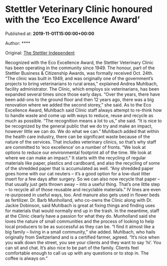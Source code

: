 
# Stettler Veterinary Clinic honoured with the ‘Eco Excellence Award’

Published at: **2019-11-01T15:00:00+00:00**

Author: ****

Original: [The Stettler Independent](https://www.stettlerindependent.com/news/stettler-veterinary-clinic-honoured-with-the-eco-excellence-award/)

Recognized with the Eco Excellence Award, the Stettler Veterinary Clinic has been operating in the community since 1949. The honour, part of the Stettler Business & Citizenship Awards, was formally received Oct. 24th.
“The clinic was built in 1949, and was originally one of the government’s projects to bring veterinarians to rural areas,” explained Andrea Muhlbach, facility administrator. The Clinic, which employs six veterinarians, has been expanded several times since those early days.
“Over the years, there have been add-ons to the ground floor and then 12 years ago, there was a big renovation where we added the second storey,” she said.
As to the Eco Excellence Award, Muhlbach said Clinic staff always attempt to re-think how to handle waste and come up with ways to reduce, reuse and recycle as much as possible.
“The recognition means a lot to us,” she said. “It is nice to be recognized by the general public that we do try and make an impact, however little we can do. We do what we can.”
Muhlbach added that within the health care industry, there can be significant waste because of the nature of the services.
That includes veterinary clinics, so that’s why staff are committed to ‘eco excellence’ on a number of fronts. “We look at options to reduce our environmental footprint all of the time. We look at where we can make an impact.”
It starts with the recycling of regular materials like paper, plastics and cardboard, and also the recycling of some of the shredded paper that is accumulated as well. “Any shredded paper goes home with our cat neuters – it’s a good option for a low-dust litter insert for a few days after surgery. So we can also now recycle that paper – that usually just gets thrown away – into a useful thing. That’s one little step – to recycle all of those reusable and recyclable materials.”
IV lines are even re-purposed in useful ways, too. And manure also gets used in flower beds as fertilizer.
Dr. Barb Munholland, who co-owns the Clinic along with Dr. Jackie Dobinson, said Muhlbach is great at fixing things and finding uses for materials that would normally end up in the trash.
In the meantime, staff at the Clinic clearly have a passion for what they do.
Munholland said she loves the nature of small communities and the process of looking to help local producers to be as successful as they can be. “I find it almost like a big family – living in a small community,” she added.
Muhlbach, who hails originally from Switzerland and is a certified farmer, agreed.
“It’s nice when you walk down the street, you see your clients and they want to say ‘hi’. You can sit and chat. It’s also nice to be part of the family. Clients feel comfortable enough to call us up with any questions or to stop in. The coffee is always on.”
